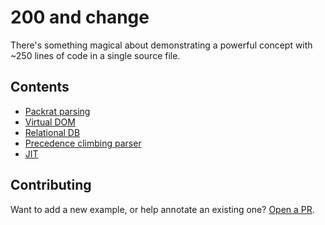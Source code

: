# 200 and change

There's something magical about demonstrating a powerful concept with ~250 lines of code in a single source file.

## Contents

* [Packrat parsing](./packrat-parsing/)
* [Virtual DOM](./virtual-dom/)
* [Relational DB](./relational-db/)
* [Precedence climbing parser](./precedence-climbing/)
* [JIT](./just-in-time/)

## Contributing

Want to add a new example, or help annotate an existing one? [Open a PR](https://github.com/pdubroy/200andchange).

